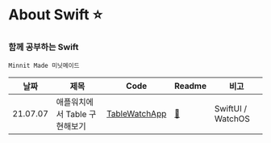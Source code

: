 # About Swift ⭐️
### 함께 공부하는 Swift
```Minnit Made 미닛메이드```

| 날짜  | 제목   | Code   | Readme   | 비고   |
| ------------ | ------------ | ------------ | ------------ |------------ |
| 21.07.07 | 애플워치에서 Table 구현해보기 | [TableWatchApp](/TableWatchApp) | [🐶](/TableWatchApp/TableWatchApp.md)| SwiftUI / WatchOS |
